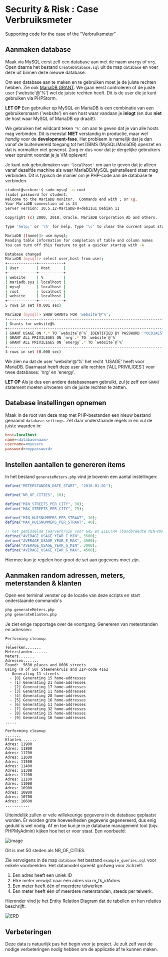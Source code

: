 # Security & Risk : Case Verbruiksmeter
Supporting code for the case of the "Verbruiksmeter"

## Aanmaken database
Maak via MySQL eerst zelf een database aan met de naam `energy` of `nrg`. Open daarna het bestand `CreateDatabase.sql` uit
de map `database` en voer deze uit binnen deze nieuwe database.

Om een database aan te maken en te gebruiken moet je de juiste rechten hebben. Zie ook [MariaDB GRANT](https://mariadb.com/kb/en/grant/).  We gaan eerst controleren of
de juiste user ('website'@'%') wel de juiste rechten heeft. Dit is de user die je kunt gebruiken via PHPStorm. 

**LET OP** Een gebruiker op MySQL en MariaDB is een combinatie van een gebruikersnaam ('website') en een host waar vandaan je **inlogt** (en dus **niet** de host waar MySQL of MariaDB op draait!). 

We gebruiken het wildcard teken `'%'` om aan te geven dat je van alle hosts mag verbinden. Dit is meestal **NIET** verstandig in productie, maar wel *handig* voor de **development-fase**. Het probleem is namelijk dat je dan vanaf de buitenwereld toegang tot het DBMS (MySQL/MariaDB) openzet en dat is normaliter niet gewenst. Zorg er dus voor dat je dergelijke gebruikers weer opruimt voordat je je VM oplevert!

Je kunt ook gebruikmaken van `'localhost'` om aan te geven dat je alleen vanaf dezelfde machine als waar MariaDB/MySQL geinstalleerd staat mag verbinden. Dit is typisch de manier om je PHP-code aan de database te verbinden.

```bash
student@secbcm:~$ sudo mysql -u root
[sudo] password for student:
Welcome to the MariaDB monitor.  Commands end with ; or \g.
Your MariaDB connection id is 34
Server version: 10.5.12-MariaDB-0+deb11u1 Debian 11

Copyright (c) 2000, 2018, Oracle, MariaDB Corporation Ab and others.

Type 'help;' or '\h' for help. Type '\c' to clear the current input statement.

MariaDB [(none)]> use mysql;
Reading table information for completion of table and column names
You can turn off this feature to get a quicker startup with -A

Database changed
MariaDB [mysql]> select user,host from user;
+-------------+-----------+
| User        | Host      |
+-------------+-----------+
| website     | %         |
| mariadb.sys | localhost |
| mysql       | localhost |
| root        | localhost |
| website     | localhost |
+-------------+-----------+
5 rows in set (0.001 sec)

MariaDB [mysql]> SHOW GRANTS FOR 'website'@'%';
+--------------------------------------------------------------------------------------------------------+
| Grants for website@%                                                                                   |
+--------------------------------------------------------------------------------------------------------+
| GRANT USAGE ON *.* TO `website`@`%` IDENTIFIED BY PASSWORD '*0CD1AE57344BB752E3A08B733916948E5A4BF96C' |
| GRANT ALL PRIVILEGES ON `nrg`.* TO `website`@`%`                                                       |
| GRANT ALL PRIVILEGES ON `energy`.* TO `website`@`%`                                                    |
+--------------------------------------------------------------------------------------------------------+
3 rows in set (0.000 sec)

```

We zien nu dat de user 'website'@'%' het recht 'USAGE' heeft voor MariaDB. Daarnaast heeft deze user alle rechten ('ALL PRIVILIGES') voor twee databases: 'nrg' en 'energy'. 

**LET OP** Als je dus een andere databasenaam gebruikt, zul je zelf een `GRANT` statement moeten uitvoeren om de juiste rechten te zetten.


## Database instellingen opnemen
Maak in de root van deze map met PHP-bestanden een nieuw bestand genaamd `database.settings`.
Zet daar onderstaande regels in en vul de juiste waarden in:
```ini
host=localhost
name=<databasenaam>
username=<myuser>
password=<mypassword>
```

## Instellen aantallen te genereren items
In het bestand `generateMeters.php` vind je bovenin een aantal instellingen:
```php
define("METERSTANDEN_DATE_START", "2016-01-01");

define("NR_OF_CITIES", 10);

define("MIN_STREETS_PER_CITY", 30);
define("MAX_STREETS_PER_CITY", 75);

define("MIN_HUISNUMMERS_PER_STRAAT", 10);
define("MAX_HUISNUMMERS_PER_STRAAT", 40);

// het gemiddelde jaarverbruik voor GAS en ELECTRA (bandbreedte MIN-MAX)
define("AVERAGE_USAGE_YEAR_E_MIN", 3500);
define("AVERAGE_USAGE_YEAR_E_MAX", 4500);
define("AVERAGE_USAGE_YEAR_G_MIN", 3000);
define("AVERAGE_USAGE_YEAR_G_MAX", 4500);
```
Hiermee kun je regelen hoe groot de set aan gegevens moet zijn.

## Aanmaken random adressen, meters, meterstanden & klanten
Open een terminal venster op de locatie van deze scripts en start onderstaande commando's

```bash
php generateMeters.php
php generateKlanten.php
```

Je ziet enige rapportage over de voortgang. Genereren van meterstanden en adressen:
```text  
Performing cleanup
.......
Telwerken.......
Meterstanden.......
Meters.......
Adressen.......
Found:  5630 places and 8606 streets
Using (0 of 50) Steenenkruis and ZIP-code 4162
 - Generating 11 streets
  - [0] Generating 15 home-addresses
  - [1] Generating 21 home-addresses
  - [2] Generating 17 home-addresses
  - [3] Generating 11 home-addresses
  - [4] Generating 28 home-addresses
  - [5] Generating 16 home-addresses
  - [6] Generating 11 home-addresses
  - [7] Generating 32 home-addresses
  - [8] Generating 15 home-addresses
  - [9] Generating 16 home-addresses
.....
```

```text  
Performing cleanup
.......
Klanten.......
Adres: 11900 
Adres: 11800 
Adres: 11700 
Adres: 11600 
Adres: 11500 
Adres: 11400 
Adres: 11300 
Adres: 11200 
Adres: 11100 
Adres: 11000 
Adres: 10900 
Adres: 10800 
Adres: 10700 
Adres: 10600 
...........
```

Uiteindelijk zullen er vele willekeurige gegevens in de database geplaatst worden.
Er worden grote hoeveelheden gegevens gegenereerd, dus enig geduld is wel nodig.
Af en toe kun je in je database management tool (bijv. PHPMyAdmin) kijken hoe het er voor staat. Een voorbeeld:

![image](./images/database_report.png)

Dit is met 50 steden als NR_OF_CITIES.

Zie vervolgens in de map `database` het bestand  `example_queries.sql` voor enkele voorbeelden.
Het datamodel spreekt grofweg voor zichzelf:

1. Een adres heeft een uniek ID
1. Elke meter verwijst naar één adres via m_fk_idAdres
1. Een meter heeft één of meerdere telwerken
1. Een meter heeft één of meerdere meterstanden, steeds per telwerk.

Hieronder vind je het Entity Relation Diagram dat de tabellen en hun relaties beschrijft.

![ERD](images/Entity%20Relationship%20Diagram.png)

## Verbeteringen
Deze data is natuurlijk pas het begin voor je project. Je zult zelf vast de nodige verbeteringen nodig hebben
om de applicatie af te kunnen maken. 

